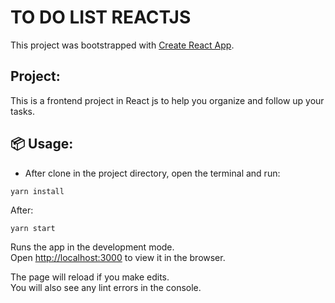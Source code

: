 # TO DO LIST REACTJS

This project was bootstrapped with [Create React App](https://github.com/facebook/create-react-app).

## Project:

This is a frontend project in React js to help you organize and follow up your tasks. 

## 📦 Usage:

* After clone in the project directory, open the terminal and run:

```
yarn install
```
After:

```
yarn start
```

Runs the app in the development mode.\
Open [http://localhost:3000](http://localhost:3000) to view it in the browser.

The page will reload if you make edits.\
You will also see any lint errors in the console.
